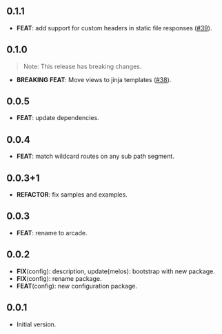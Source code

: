 ## 0.1.1

 - **FEAT**: add support for custom headers in static file responses ([#39](https://github.com/dartarcade/arcade/issues/39)).

## 0.1.0

> Note: This release has breaking changes.

 - **BREAKING** **FEAT**: Move views to jinja templates ([#38](https://github.com/dartarcade/arcade/issues/38)).

## 0.0.5

 - **FEAT**: update dependencies.

## 0.0.4

 - **FEAT**: match wildcard routes on any sub path segment.

## 0.0.3+1

 - **REFACTOR**: fix samples and examples.

## 0.0.3

 - **FEAT**: rename to arcade.

## 0.0.2

 - **FIX**(config): description, update(melos): bootstrap with new package.
 - **FIX**(config): rename package.
 - **FEAT**(config): new configuration package.

## 0.0.1

- Initial version.

